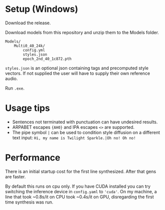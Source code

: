 # Setup (Windows)
Download the release.

Download models from this repository and unzip them to the Models folder.
```
Models/
    Multi0_40_24k/
        config.yml
        styles.json
        epoch_2nd_40_1c872.pth
```
`styles.json` is an optional json containing tags and precomputed style vectors. If not supplied the user will have to supply their own reference audio.

Run `.exe`.

# Usage tips
- Sentences not terminated with punctuation can have undesired results.
- ARPABET escapes `{AH0}` and IPA escapes `<>` are supported. 
- The pipe symbol `|` can be used to condition style diffusion on a different text input: `Hi, my name is Twilight Sparkle.|Oh no! Oh no!`

# Performance
There is an initial startup cost for the first line synthesized. After that gens are faster.

By default this runs on cpu only. If you have CUDA installed you can try switching the inference device in `config.yaml` to `'cuda'`. On my machine, a line that took ~0.8s/it on CPU took ~0.4s/it on GPU, disregarding the first time synthesis was run.